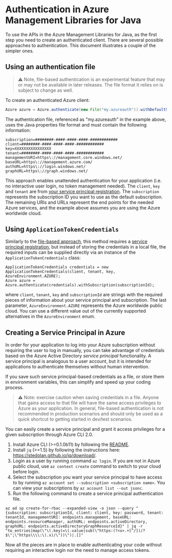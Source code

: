 # Authentication in Azure Management Libraries for Java

To use the APIs in the Azure Management Libraries for Java, as the first step you need to 
create an authenticated client. There are several possible approaches to authentication. This document illustrates a couple of the simpler ones.

## Using an authentication file

> :warning: Note, file-based authentication is an experimental feature that may or may not be available in later releases. The file format it relies on is subject to change as well.

To create an authenticated Azure client:

```java
Azure azure = Azure.authenticate(new File("my.azureauth")).withDefaultSubscription();
```

The authentication file, referenced as "my.azureauth" in the example above, uses the Java properties file format and must contain the following information:
```
subscription=########-####-####-####-############
client=########-####-####-####-############
key=XXXXXXXXXXXXXXXX
tenant=########-####-####-####-############
managementURI=https\://management.core.windows.net/
baseURL=https\://management.azure.com/
authURL=https\://login.windows.net/
graphURL=https\://graph.windows.net/
```

This approach enables unattended authentication for your application (i.e. no interactive user login, no token management needed). The `client`, `key` and `tenant` are from [your service principal registration](#creating-a-service-principal-in-azure). The `subscription` represents the subscription ID you want to use as the default subscription. The remaining URIs and URLs represent the end points for the needed Azure services, and the example above assumes you are using the Azure worldwide cloud.

## Using `ApplicationTokenCredentials`

Similarly to the [file-based approach](#using-an-authentication-file), this method requires a [service principal registration](#creating-a-service-principal-in-azure), but instead of storing the credentials in a local file, the required inputs can be supplied directly via an instance of the `ApplicationTokenCredentials` class:

```
ApplicationTokenCredentials credentials = new ApplicationTokenCredentials(client, tenant, key, AzureEnvironment.AZURE);
Azure azure = Azure.authenticate(credentials).withSubscription(subscriptionId);
```

where `client`, `tenant`, `key` and `subscriptionId` are strings with the required pieces of information about your service principal and subscription. The last parameter, `AzureEnvironment.AZURE` represents the Azure worldwide public cloud. You can use a different value out of the currently supported alternatives in the `AzureEnvironment` enum.

## Creating a Service Principal in Azure

In order for your application to log into your Azure subscription without requiring the user to log in manually, you can take advantage of credentials based on the Azure Active Directory *service principal* functionality. A service principal is analogous to a user account, but it is intended for applications to authenticate themselves without human intervention.

If you save such service principal-based credentials as a file, or store them in environment variables, this can simplify and speed up your coding process.

>:warning: Note: exercise caution when saving credentials in a file. Anyone that gains access to that file will have the same access privileges to Azure as your application. In general, file-based authentication is not recommended in production scenarios and should only be used as a quick shortcut to getting started in dev/test scenarios.

You can easily create a service principal and grant it access privileges for a given subscription through Azure CLI 2.0.

1. Install Azure CLI (>=0.1.0b11) by following the [README](https://github.com/Azure/azure-cli/blob/master/README.md).
1. Install `jq` (>=1.5) by following the instructions here: https://stedolan.github.io/jq/download/.
1. Login as a user by running command `az login`. If you are not in Azure public cloud, use `az context create` command to switch to your cloud before login.
1. Select the subscription you want your service principal to have access to by running `az account set --subscription <subscription name>`. You can view your subscriptions by `az account list --out jsonc`.
1. Run the following command to create a service principal authentication file.

```
az ad sp create-for-rbac --expanded-view -o json --query "{subscription: subscriptionId, client: client, key: password, tenant: tenantId, managementURI: endpoints.management, baseURL: endpoints.resourceManager, authURL: endpoints.activeDirectory, graphURL: endpoints.activeDirectoryGraphResourceId}" | jq -r "to_entries|map(\"\(.key)=\(.value|sub(\"https:(?<x>.+[^/])/?$\";\"https\\\\:\(.x)/\"))\")|.[]"
```

Now all the pieces are in place to enable authenticating your code without requiring an interactive login nor the need to manage access tokens.

